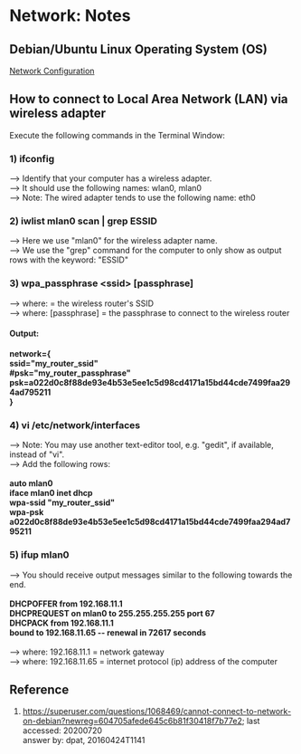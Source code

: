 # Network: Notes
## Debian/Ubuntu Linux Operating System (OS)
[Network Configuration](https://wiki.debian.org/NetworkConfiguration#Setting_up_an_Ethernet_Interface)

## How to connect to Local Area Network (LAN) via wireless adapter
Execute the following commands in the Terminal Window:
### 1) ifconfig
--> Identify that your computer has a wireless adapter.<br/>
--> It should use the following names: wlan0, mlan0<br/>
--> Note: The wired adapter tends to use the following name: eth0<br/>
### 2) iwlist mlan0 scan | grep ESSID
--> Here we use "mlan0" for the wireless adapter name.<br/>
--> We use the "grep" command for the computer to only show as output rows with the keyword: "ESSID"
### 3) wpa_passphrase \<ssid> [passphrase]
--> where: <ssid> = the wireless router's SSID<br/>
--> where: [passphrase] = the passphrase to connect to the wireless router
  
#### Output:

<b>
network={<br/>
  ssid="my_router_ssid"<br/>
  #psk="my_router_passphrase"<br/>
  psk=a022d0c8f88de93e4b53e5ee1c5d98cd4171a15bd44cde7499faa294ad795211<br/>
}
</b>

### 4) vi /etc/network/interfaces
--> Note: You may use another text-editor tool, e.g. "gedit", if available, instead of "vi".<br/>
--> Add the following rows:<br/><br/>
<b>
auto mlan0<br/>
iface mlan0 inet dhcp<br/>
  wpa-ssid "my_router_ssid"<br/>
  wpa-psk a022d0c8f88de93e4b53e5ee1c5d98cd4171a15bd44cde7499faa294ad795211<br/>
</b>

### 5) ifup mlan0
--> You should receive output messages similar to the following towards the end.<br/><br/>
<b>
  DHCPOFFER from 192.168.11.1<br/>
  DHCPREQUEST on mlan0 to 255.255.255.255 port 67<br/>
  DHCPACK from 192.168.11.1<br/>
  bound to 192.168.11.65 -- renewal in 72617 seconds<br/>
</b>  
--> where: 192.168.11.1 = network gateway<br/>
--> where: 192.168.11.65 = internet protocol (ip) address of the computer<br/>

## Reference
1) https://superuser.com/questions/1068469/cannot-connect-to-network-on-debian?newreg=604705afede645c6b81f30418f7b77e2;
last accessed: 20200720<br/>
answer by: dpat, 20160424T1141
